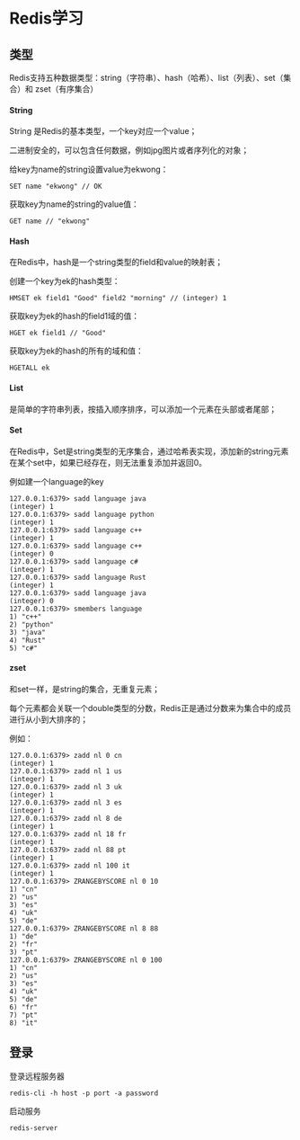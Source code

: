 # Redis学习

## 类型

Redis支持五种数据类型：string（字符串）、hash（哈希）、list（列表）、set（集合）和 zset（有序集合）

#### String

String 是Redis的基本类型，一个key对应一个value；

二进制安全的，可以包含任何数据，例如jpg图片或者序列化的对象；

给key为name的string设置value为ekwong：

``` shell
SET name "ekwong" // OK
```

获取key为name的string的value值：

```shell
GET name // "ekwong"
```

#### Hash

在Redis中，hash是一个string类型的field和value的映射表；

创建一个key为ek的hash类型：

```shell
HMSET ek field1 "Good" field2 "morning" // (integer) 1
```

获取key为ek的hash的field1域的值：

```shell
HGET ek field1 // "Good"
```

获取key为ek的hash的所有的域和值：

```shell
HGETALL ek
```

#### List

是简单的字符串列表，按插入顺序排序，可以添加一个元素在头部或者尾部；

#### Set

在Redis中，Set是string类型的无序集合，通过哈希表实现，添加新的string元素在某个set中，如果已经存在，则无法重复添加并返回0。

例如建一个language的key

```shell
127.0.0.1:6379> sadd language java
(integer) 1
127.0.0.1:6379> sadd language python
(integer) 1
127.0.0.1:6379> sadd language c++
(integer) 1
127.0.0.1:6379> sadd language c++
(integer) 0
127.0.0.1:6379> sadd language c#
(integer) 1
127.0.0.1:6379> sadd language Rust
(integer) 1
127.0.0.1:6379> sadd language java
(integer) 0
127.0.0.1:6379> smembers language
1) "c++"
2) "python"
3) "java"
4) "Rust"
5) "c#"
```

#### zset

和set一样，是string的集合，无重复元素；

每个元素都会关联一个double类型的分数，Redis正是通过分数来为集合中的成员进行从小到大排序的；

例如：

```shell
127.0.0.1:6379> zadd nl 0 cn
(integer) 1
127.0.0.1:6379> zadd nl 1 us
(integer) 1
127.0.0.1:6379> zadd nl 3 uk
(integer) 1
127.0.0.1:6379> zadd nl 3 es
(integer) 1
127.0.0.1:6379> zadd nl 8 de
(integer) 1
127.0.0.1:6379> zadd nl 18 fr
(integer) 1
127.0.0.1:6379> zadd nl 88 pt
(integer) 1
127.0.0.1:6379> zadd nl 100 it
(integer) 1
127.0.0.1:6379> ZRANGEBYSCORE nl 0 10
1) "cn"
2) "us"
3) "es"
4) "uk"
5) "de"
127.0.0.1:6379> ZRANGEBYSCORE nl 8 88
1) "de"
2) "fr"
3) "pt"
127.0.0.1:6379> ZRANGEBYSCORE nl 0 100
1) "cn"
2) "us"
3) "es"
4) "uk"
5) "de"
6) "fr"
7) "pt"
8) "it"
```

## 登录

登录远程服务器

```shell
redis-cli -h host -p port -a password
```

启动服务

``` shell
redis-server 
```

